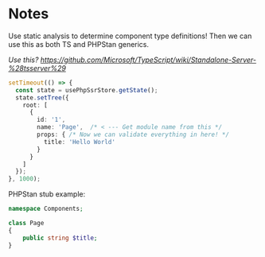 # Notes

Use static analysis to determine component type definitions! Then we can
use this as both TS and PHPStan generics.

_Use this? https://github.com/Microsoft/TypeScript/wiki/Standalone-Server-%28tsserver%29_

```ts
setTimeout(() => {
  const state = usePhpSsrStore.getState();
  state.setTree({
    root: [
      {
        id: '1',
        name: 'Page',  /* < --- Get module name from this */
        props: { /* Now we can validate everything in here! */
          title: 'Hello World'
        }
      }
    ]
  });
}, 1000);
```

PHPStan stub example:

```php
namespace Components;

class Page
{
    public string $title;
}
```
